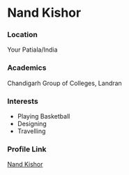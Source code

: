 # Nand Kishor

### Location

Your Patiala/India

### Academics

Chandigarh Group of Colleges, Landran

### Interests

- Playing Basketball
- Designing 
- Travelling

### Profile Link

[Nand Kishor](https://github.com/nandkk05)
